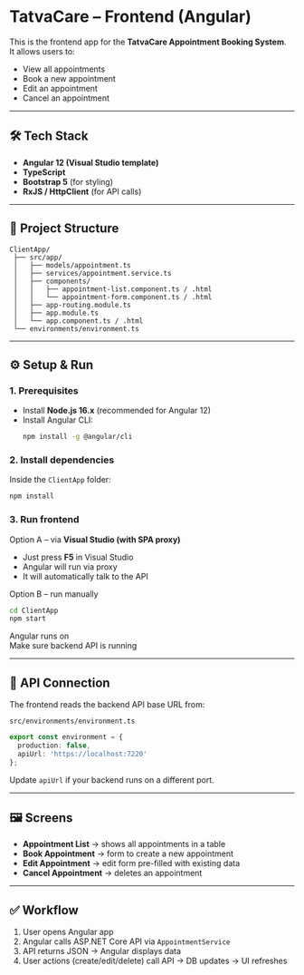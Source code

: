 # TatvaCare – Frontend (Angular)

This is the frontend app for the **TatvaCare Appointment Booking System**.  
It allows users to:
- View all appointments
- Book a new appointment
- Edit an appointment
- Cancel an appointment

---

## 🛠️ Tech Stack
- **Angular 12 (Visual Studio template)**
- **TypeScript**
- **Bootstrap 5** (for styling)
- **RxJS / HttpClient** (for API calls)

---

## 📂 Project Structure
```
ClientApp/
 ├── src/app/
 │   ├── models/appointment.ts
 │   ├── services/appointment.service.ts
 │   ├── components/
 │   │   ├── appointment-list.component.ts / .html
 │   │   └── appointment-form.component.ts / .html
 │   ├── app-routing.module.ts
 │   ├── app.module.ts
 │   └── app.component.ts / .html
 └── environments/environment.ts
```

---

## ⚙️ Setup & Run

### 1. Prerequisites
- Install **Node.js 16.x** (recommended for Angular 12)
- Install Angular CLI:
  ```bash
  npm install -g @angular/cli
  ```

### 2. Install dependencies
Inside the `ClientApp` folder:
```bash
npm install
```

### 3. Run frontend
Option A – via **Visual Studio (with SPA proxy)**  
- Just press **F5** in Visual Studio
- Angular will run via proxy   
- It will automatically talk to the API

Option B – run manually  
```bash
cd ClientApp
npm start
```
Angular runs on   
Make sure backend API is running 

---

## 🔗 API Connection
The frontend reads the backend API base URL from:

`src/environments/environment.ts`
```ts
export const environment = {
  production: false,
  apiUrl: 'https://localhost:7220'
};
```

Update `apiUrl` if your backend runs on a different port.

---

## 🖼️ Screens
- **Appointment List** → shows all appointments in a table
- **Book Appointment** → form to create a new appointment
- **Edit Appointment** → edit form pre-filled with existing data
- **Cancel Appointment** → deletes an appointment

---

## ✅ Workflow
1. User opens Angular app
2. Angular calls ASP.NET Core API via `AppointmentService`
3. API returns JSON → Angular displays data
4. User actions (create/edit/delete) call API → DB updates → UI refreshes

